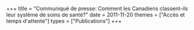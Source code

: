 +++
title = "Communiqué de presse: Comment les Canadiens classent-ils leur système de soins de santé?"
date = 2011-11-20
themes = ["Accès et temps d'attente"]
types = ["Publications"]
+++
